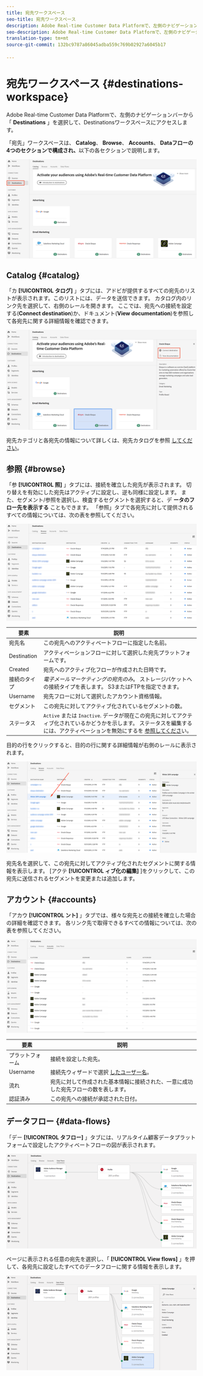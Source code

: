 ```yaml
---
title: 宛先ワークスペース
seo-title: 宛先ワークスペース
description: Adobe Real-time Customer Data Platformで、左側のナビゲーションバーから「Destinations」を選択して、宛先ワークスペースにアクセスします。
seo-description: Adobe Real-time Customer Data Platformで、左側のナビゲーションバーから「Destinations」を選択して、宛先ワークスペースにアクセスします。
translation-type: tm+mt
source-git-commit: 132bc9787a86045adba559c769b02927a6045b17

---
```



# 宛先ワークスペース {#destinations-workspace}

Adobe Real-time Customer Data Platformで、左側のナビゲーションバーから「 **Destinations** 」を選択して、Destinationsワークスペースにアクセスします。

「宛先」ワークスペースは、 **Catalog**、 **Browse**、 **Accounts**、 **Dataフローの4つのセクションで構成され、**&#x200B;以下の各セクションで説明します。

![宛先 — 概要](/help/rtcdp/destinations/assets/destinations-overview.png)

## Catalog {#catalog}

「カ **[!UICONTROL タログ]** 」タブには、アドビが提供するすべての宛先のリストが表示されます。このリストには、データを送信できます。 カタログ内のリンク先を選択して、右側のレールを開きます。 ここでは、宛先への接続を設定する(**Connect destination**)か、ドキュメント(**View documentation**)を参照して各宛先に関する詳細情報を確認できます。

![保存先カタログオプション](/help/rtcdp/destinations/assets/destination-ui-catalog-options.png)

宛先カテゴリと各宛先の情報について詳しくは、宛先カタログを参照 [してください](/help/rtcdp/destinations/destinations-catalog.md)。

## 参照 {#browse}

「参 **[!UICONTROL 照]** 」タブには、接続を確立した宛先が表示されます。 切り替えを有効にした宛先はアクティブに設定し、逆も同様に設定します。 また、セグメント/参照を選択し、検査するセグメントを選択すると、デ **ータのフロー先を表示する** こともできます。 「参照」タブで各宛先に対して提供されるすべての情報については、次の表を参照してください。

![「参照」タブ](/help/rtcdp/destinations/assets/browse-tab.png)

| 要素 | 説明 |
---------|----------
| 宛先名 | この宛先へのアクティベートフローに指定した名前。 |
| Destination | アクティベーションフローに対して選択した宛先プラットフォームです。 |
| Created | 宛先へのアクティブ化フローが作成された日時です。 |
| 接続のタイプ | *電子メールマーケティングの宛先のみ*。 ストレージバケットへの接続タイプを表します。 S3またはFTPを指定できます。 |
| Username | 宛先フローに対して選択したアカウント資格情報。 |
| セグメント | この宛先に対してアクティブ化されているセグメントの数。 |
| ステータス | `Active` または `Inactive`. データが現在この宛先に対してアクティブ化されているかどうかを示します。 ステータスを編集するには、アクティベーションを無効にするを [参照してくださ](/help/rtcdp/destinations/activate-destinations.md#disable-activation)い。 |

目的の行をクリックすると、目的の行に関する詳細情報が右側のレールに表示されます。

![リンク先行をクリック](/help/rtcdp/destinations/assets/click-destination-row.png)

宛先名を選択して、この宛先に対してアクティブ化されたセグメントに関する情報を表示します。 [アクテ **[!UICONTROL ィブ化の編集]** ]をクリックして、この宛先に送信されるセグメントを変更または追加します。

## アカウント {#accounts}

「アカウ **[!UICONTROL ント]** 」タブでは、様々な宛先との接続を確立した場合の詳細を確認できます。 各リンク先で取得できるすべての情報については、次の表を参照してください。

![「アカウント」タブ](/help/rtcdp/destinations/assets/accounts-tab.png)

| 要素 | 説明 |
---------|----------
| プラットフォーム | 接続を設定した宛先。 |
| Username | 接続先ウィザードで選択 [したユーザー名](/help/rtcdp/destinations/email-marketing-destinations.md#connect-destination)。 |
| 流れ | 宛先に対して作成された基本情報に接続された、一意に成功した宛先フローの数を表します。 |
| 認証済み | この宛先への接続が承認された日付。 |

## データフロー {#data-flows}

「デー **[!UICONTROL タフロー]** 」タブには、リアルタイム顧客データプラットフォームで設定したアクティベートフローの図が表示されます。

![Data-flows1](/help/rtcdp/destinations/assets/data-flows1.png)

ページに表示される任意の宛先を選択し、「 **[!UICONTROL View flows]** 」を押して、各宛先に設定したすべてのデータフローに関する情報を表示します。

![Data-flows2](/help/rtcdp/destinations/assets/data-flows2.png)